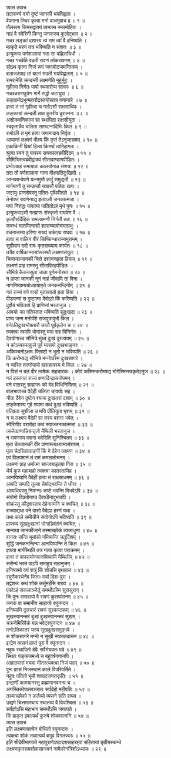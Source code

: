 व्यास उवाच  
तदाकर्ण्य वचो दुष्टं जानकी भयविह्वला ।  
वेपमाना स्थिरं कृत्वा मनो वाचमुवाच ह ॥ १ ॥  
पौलस्त्य किमसद्वाक्यं त्वमात्थ स्मरमोहितः ।  
नाहं वै स्वैरिणी किन्तु जनकस्य कुलोद्‌भवा ॥ २ ॥  
गच्छ लङ्कां दशास्य त्वं राम त्वां वै हनिष्यति ।  
मत्कृते मरणं तत्र भविष्यति न संशयः ॥ ३ ॥  
इत्युक्त्वा पर्णशालायां गता सा वह्निसन्निधौ ।  
गच्छ गच्छेति वदती रावणं लोकरावणम् ॥ ४ ॥  
सोऽथ कृत्वा निजं रूपं जगामोटजमन्तिकम् ।  
बलाज्जग्राह तां बालां रुदती भयविह्वलाम् ॥ ५ ॥  
रामरामेति क्रन्दन्ती लक्ष्मणेति मुहुर्मुहुः ।  
गृहीत्वा निर्गतः पापो रथमारोप्य सत्वरः ॥ ६ ॥  
गच्छन्नरुणपुत्रेण मार्गे रुद्धो जटायुषा ।  
सङ्ग्रामोऽभून्महारौद्रस्तयोस्तत्र वनान्तरे ॥ ७ ॥  
हत्वा तं तां गृहीत्वा च गतोऽसौ राक्षसाधिपः ।  
लङ्कायां क्रन्दती तात कुररीव दुरात्मनः ॥ ८ ॥  
अशोकवनिकायां सा स्थापिता राक्षसीयुता ।  
स्ववृत्तान्नैव चलिता सामदानादिभिः किल ॥ ९ ॥  
रामोऽपि तं मृगं हत्वा जगामादाय निर्वृतः ।  
आयान्तं लक्ष्मणं वीक्ष्य किं कृतं तेऽनुजासमम् ॥ १० ॥  
एकाकिनीं प्रियां हित्वा किमर्थं त्वमिहागतः ।  
श्रुत्वा स्वनं तु पापस्य राघवस्त्वब्रवीदिदम् ॥ ११ ॥  
सौ‌मित्रिस्त्वब्रवीद्वाक्यं सीतावाग्बाणपीडितः ।  
प्रभोऽत्राहं समायातः कालयोगान्न संशयः ॥ १२ ॥  
तदा तौ पर्णशालायां गत्वा वीक्ष्यातिदुःखितौ ।  
जानक्यन्वेषणे यत्नमुभौ कर्तुं समुद्यतौ ॥ १३ ॥  
मार्गमाणौ तु सम्प्राप्तौ यत्रासौ पतितः खगः ।  
जटायुः प्राणशेषस्तु पतितः पृथिवीतले ॥ १४ ॥  
तेनोक्तं रावणेनाद्य हृताऽसौ जनकात्मजा ।  
मया निरुद्धः पापात्मा पातितोऽहं मृधे पुनः ॥ १५ ॥  
इत्युक्त्वाऽसौ गतप्राणः संस्कृतो राघवेण वै ।  
कृत्वौर्घ्वदैहिकं रामलक्ष्मणौ निर्गतौ ततः ॥ १६ ॥  
कबन्धं घातयित्वासौ शापाच्चामोचयत्प्रभुः ।  
वचनात्तस्य हरिणा सख्यं चक्रेऽथ राघवः ॥ १७ ॥  
हत्वा च वालिनं वीरं किष्किन्धाराज्यमुत्तमम् ।  
सुग्रीवाय ददौ रामः कृतसख्याय कार्यतः ॥ १८ ॥  
तत्रैव वार्षिकान्मासांस्तस्थौ लक्ष्मणसंयुतः ।  
चिन्तयञ्जानकीं चित्ते दशाननहृतां प्रियाम् ॥ १९ ॥  
लक्ष्मणं प्राह रामस्तु सीताविरहपीडितः ।  
सौ‌मित्रे कैकयसुता जाता पूर्णमनोरथा ॥ २० ॥  
न प्राप्ता जानकी नूनं नाहं जीवामि तां विना ।  
नागमिष्याम्ययोध्यायामृते जनकनन्दिनीम् ॥ २१ ॥  
गतं राज्यं वने वासो मृतस्तातो हृता प्रिया ।  
पीडयन्मां स दुष्टात्मा दैवोऽग्रे किं करिष्यति ॥ २२ ॥  
दुर्ज्ञेयं भवितव्यं हि प्राणिनां भरतानुज ।  
आवयोः का गतिस्तात भविष्यति सुदुःखदा ॥ २३ ॥  
प्राप्य जन्म मनोर्वंशे राजपुत्रावुभौ किल ।  
वनेऽतिदुःखभोक्तारौ जातौ पूर्वकृतेन च ॥ २४ ॥  
त्यक्त्वा त्वमपि भोगांस्तु मया सह विनिर्गतः ।  
दैवयोगाच्च सौ‌मित्रे भुंक्ष्व दुःखं दुरत्ययम् ॥ २५ ॥  
न कोऽप्यस्मत्कुले पूर्वं मत्समो दुःखभाङ्नरः ।  
अकिञ्चनोऽक्षमः क्लिष्टो न भूतो न भविष्यति ॥ २६ ॥  
किं करोम्यद्य सौ‌मित्रे मग्नोऽस्मि दुःखसागरे ।  
न चास्ति तरणोपायो ह्यसहायस्य मे किल ॥ २७ ॥  
न वित्तं न बलं वीर त्वमेकः सहचारकः ।
कोपं कस्मिन्करोम्यद्य भोगेस्मिन्स्वकृतेऽनुज ॥ २८ ॥  
गतं हस्तगतं राज्यं क्षणादिन्द्रासनोपमम् ।  
वने वासस्तु सम्प्राप्तः को वेद विधिनिर्मितम् ॥ २९ ॥  
बालभावाच्च वैदेही चलिता चावयोः सह ।  
नीता दैवेन दुष्टेन श्यामा दुःखतरां दशाम् ॥ ३० ॥  
लङ्केशस्य गृहे श्यामा कथं दुःखं भविष्यति ।  
पतिव्रता सुशीला च मयि प्रीतियुता भृशम् ॥ ३१ ॥  
न च लक्ष्मण वैदेही सा तस्य वशगा भवेत् ।  
स्वैरिणीव वरारोहा कथं स्याज्जनकात्मजा ॥ ३२ ॥  
त्यजेत्प्राणान्नियन्तृत्वे मैथिली भरतानुज ।  
न रावणस्य वशगा भवेदिति सुनिश्चितम् ॥ ३३ ॥  
मृता चेज्जानकी वीर प्राणांस्त्यक्ष्याम्यसंशयम् ।  
मृता चेदसितापाङ्गीं किं मे देहेन लक्ष्मण ॥ ३४ ॥  
एवं विलपमानं तं रामं कमललोचनम् ।  
लक्ष्मणः प्राह धर्मात्मा सान्त्वयन्नृतया गिरा ॥ ३५ ॥  
धैर्यं कुरु महाबाहो त्यक्त्वा कातरतामिह ।  
आनयिष्यामि वैदेहीं हत्वा तं राक्षसाधमम् ॥ ३६ ॥  
आपदि सम्पदि तुल्या धैर्याद्‌भवन्ति ते धीराः ।  
अल्पधियस्तु निमग्नाः कष्टे भवन्ति विभवेऽपि ॥ ३७ ॥  
संयोगो विप्रयोगश्च दैवाधीनावुभावपि ।  
शोकस्तु कीदृशस्तत्र देहेनात्मनि च क्वचित् ॥ ३८ ॥  
राज्याद्यथा वने वासो वैदेह्या हरणं यथा ।  
तथा काले समीचीने संयोगोऽपि भविष्यति ॥ ३९ ॥  
प्राप्तव्यं सुखदुःखानां भोगान्निर्वर्तनं क्वचित् ।  
नान्यथा जानकीजाने तस्माच्छोकं त्यजाधुना ॥ ४० ॥  
वानराः सन्ति भूयांसो गमिष्यन्ति चतुर्दिशम् ।  
शुद्धिं जनकनन्दिन्या आनयिष्यन्ति ते किल ॥ ४१ ॥  
ज्ञात्वा मार्गस्थितिं तत्र गत्वा कृत्वा पराक्रमम् ।  
हत्वा तं पापकर्माणमानयिष्यामि मैथिलीम् ॥ ४२ ॥  
ससैन्यं भरतं वाऽपि समाहूय सहानुजम् ।  
हनिष्यामो वयं शत्रुं किं शोचसि वृथाग्रज ॥ ४३ ॥  
रघुणैकरथेनैव जिताः सर्वा दिशः पुरा ।  
तद्वंशजः कथं शोकं कर्तुमर्हसि राघव ॥ ४४ ॥  
एकोऽहं सकलाञ्जेतुं समर्थोऽस्मि सुरासुरान् ।  
किं पुनः ससहायो वै रावणं कुलपांसनम् ॥ ४५ ॥  
जनकं वा समानीय साहाय्ये रघुनन्दन ।  
हनिष्यामि दुराचारं रावणं सुरकण्टकम् ॥ ४६ ॥  
सुखस्यानन्तरं दुःखं दुःखस्यानन्तरं सुखम् ।  
चक्रनेमिरिवैकं यन्न भवेद्‌रघुनन्दन ॥ ४७ ॥  
मनोऽतिकातरं यस्य सुखदुःखसमुद्‌भवे ।  
स शोकसागरे मग्नो न सुखी स्यात्कदाचन ॥ ४८ ॥  
इन्द्रेण व्यसनं प्राप्तं पुरा वै रघुनन्दन ।  
नहुषः स्थापितो देवैः सर्वैर्मघवतः पदे ॥ ४९ ॥  
स्थितः पङ्कजमध्ये च बहुवर्षगणानपि ।  
अज्ञातवासं मघवा भीतस्त्यक्त्वा निजं पदम् ॥ ५० ॥  
पुनः प्राप्तं निजस्थानं काले विपरिवर्तिते ।  
नहुषः पतितो भूमौ शापादजगराकृतिः ॥ ५१ ॥  
इन्द्राणीं कामयानस्तु ब्राह्मणानवमन्य च ।  
अगस्तिकोपात्सञ्जातः सर्पदेहो महीपतिः ॥ ५२ ॥  
तस्माच्छोको न कर्तव्यो व्यसने सति राघव ।  
उद्यमे चित्तमास्थाय स्थातव्यं वै विपश्चिता ॥ ५३ ॥  
सर्वज्ञोऽसि महाभाग समर्थोऽसि जगत्पते ।  
किं प्राकृत इवात्यर्थं कुरुषे शोकमात्मनि ॥ ५४ ॥  
व्यास उवाच  
इति लक्ष्मणवाक्येन बोधितो रघुनन्दनः ।  
त्यक्त्वा शोकं तथात्यर्थं बभूव विगतज्वरः ॥ ५५ ॥  
इति श्रीदेवीभागवते महापुराणेऽष्टादशसाहस्र्यां संहितायां तृतीयस्कन्धे  
लक्ष्मणकृतरामशोकसान्त्वनं नामैकोनत्रिंशोऽध्यायः ॥ २९ ॥
